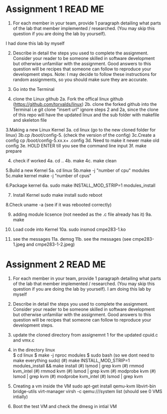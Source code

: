 # Assignment 1 READ ME 

1. For each member in your team, provide 1 paragraph detailing what parts of the lab that member 
implemented / researched. (You may skip this question if you are doing the lab by yourself).

I had done this lab by myself

2. Describe in detail the steps you used to complete the assignment. Consider your reader to be someone 
skilled in software development but otherwise unfamiliar with the assignment. Good answers to this 
question will be recipes that someone can follow to reproduce your development steps.
Note: I may decide to follow these instructions for random assignments, so you should make sure 
they are accurate.

1. Go into the Terminal 

2. clone the Linux github
2a. Fork the offical linux github (https://github.com/torvalds/linux)
2b. clone the forked github into the Terminal i.e git clone "insert url"
ignore steps 2 and 2a, since the clone of this repo will have the updated linux and the sub folder with makefile and skeleton file

3.Making a new Linux Kernel
3a. cd linux (go to the new cloned folder for linux)
3b.cp /boot/config-5. (check the version of the config)
3c.Create a config 
    cp /boot/config-5.xx.x+ .config
3d. Need to make it newer
    make old config
3e. HOLD ENTER till you see the command line input
3f. make prepare

4. check if worked
4a. cd ..
4b. make
4c. make clean

5.Build a new Kernel
5a. cd linux
5b.make -j "number of cpu" modules
5c.make kernel
  make -j "number of cpus"
  
6.Package kernel
6a. sudo make INSTALL_MOD_STRIP=1 modules_install

7. Install Kernel
sudo make install
sudo reboot

8.Check 
uname -a (see if it was rebooted correctly)

9. adding module licsence (not needed as the .c file already has it)
9a. make

10. Load code into Kernel
10a. sudo insmod cmpe283-1.ko

11. see the messages
11a. demsg
11b. see the messages (see cmpe283-1.jpeg and cmpe283-1-2.jpeg)

# Assignment 2 READ ME 
1. For each member in your team, provide 1 paragraph detailing what parts of the lab that member 
implemented / researched. (You may skip this question if you are doing the lab by yourself).
I am doing this lab by myself

2. Describe in detail the steps you used to complete the assignment. Consider your reader to be someone 
skilled in software development but otherwise unfamiliar with the assignment. Good answers to this 
question will be recipes that someone can follow to reproduce your development steps.

1. update the cloned directory from assignemnt 1 for the updated cpuid.c and vmx.c
2. in the directory linux  
    $ cd linux
    $ make -j nproc modules 
    $ sudo bash (so we dont need to make everything sudo)
    (#) make INSTALL_MOD_STRIP=1 modules_install && make install
    (#) lsmod | grep kvm
    (#) rmmod kvm_intel
    (#) rmmod kvm
    (#) lsmod | grep kvm
    (#) modprobe kvm
    (#) lsmod | grep kvm
    (#) modprobe kvm_intel
    (#) lsmod | grep kvm
3. Creating a vm inside the VM
    sudo apt-get install qemu-kvm libvirt-bin bridge-utils virt-manager
    virsh -c qemu:///system list (should see 0 VMS intially)
4. Boot the test VM and check the dmesg in intial VM 
    

